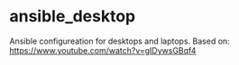 # ansible_desktop
Ansible configureation for desktops and laptops.
Based on: https://www.youtube.com/watch?v=gIDywsGBqf4

